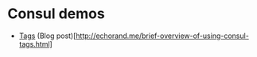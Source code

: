 # Consul demos

- [Tags](https://github.com/amitsaha/consul-demos/tree/master/tags) (Blog post)[http://echorand.me/brief-overview-of-using-consul-tags.html]
